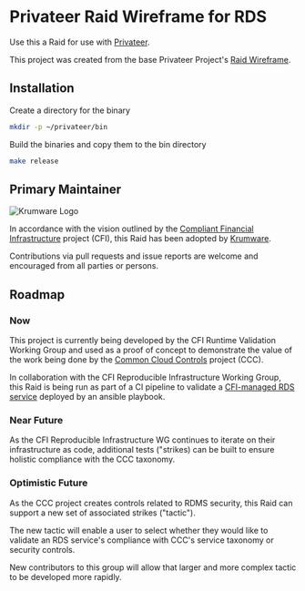 # Privateer Raid Wireframe for RDS

Use this a Raid for use with [Privateer](https://www.github.com/privateerproj/privateer).

This project was created from the base Privateer Project's [Raid Wireframe](https://www.github.com/privateerproj/raid-wireframe).

## Installation

Create a directory for the binary

```bash
mkdir -p ~/privateer/bin
```

Build the binaries and copy them to the bin directory

```bash
make release
```

## Primary Maintainer

![Krumware Logo](https://www.krum.io/assets/icons/logo-with-name.svg)

In accordance with the vision outlined by the 
[Compliant Financial Infrastructure](https://github.com/finos/compliant-financial-infrastructure)
project (CFI), this Raid has been adopted by [Krumware](https://www.krum.io/).

Contributions via pull requests and issue reports are welcome and encouraged from all parties or persons.

## Roadmap

### Now

This project is currently being developed by the CFI Runtime Validation Working Group and used as a 
proof of concept to demonstrate the value of the work being done by the
[Common Cloud Controls](https://github.com/finos/common-cloud-controls) project (CCC).

In collaboration with the CFI Reproducible Infrastructure Working Group, this Raid is being run as
part of a CI pipeline to validate a [CFI-managed RDS service](https://github.com/finos/cfi-ansible-aws-rds)
deployed by an ansible playbook.

### Near Future

As the CFI Reproducible Infrastructure WG continues to iterate on their infrastructure as code,
additional tests ("strikes) can be built to ensure holistic compliance with the CCC taxonomy.

### Optimistic Future

As the CCC project creates controls related to RDMS security, this Raid can support a new set of associated 
strikes ("tactic").

The new tactic will enable a user to select whether they would like to validate an RDS service's
compliance with CCC's service taxonomy or security controls.

New contributors to this group will allow that larger and more complex tactic to be developed more rapidly.

